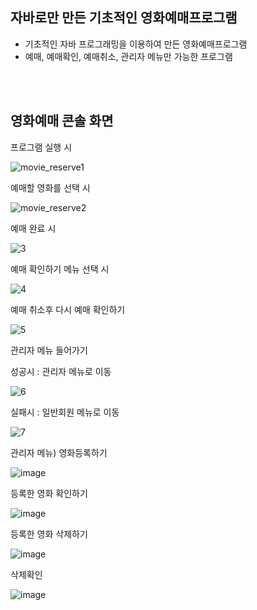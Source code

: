 ## 자바로만 만든 기초적인 영화예매프로그램 <br/>

- 기초적인 자바 프로그래밍을 이용하여 만든 영화예매프로그램
- 예매, 예매확인, 예매취소, 관리자 메뉴만 가능한 프로그램 

<br>

<br>

##  영화예매 콘솔 화면 
프로그램 실행 시

![movie_reserve1](https://github.com/user-attachments/assets/6b8569b4-facc-4f12-82eb-6c9ac2169c3a)

예매할 영화를 선택 시

![movie_reserve2](https://github.com/user-attachments/assets/c5497f35-e292-4eb8-b7e8-ec5e21b22958)

예매 완료 시

![3](https://github.com/user-attachments/assets/e19666a8-1b7e-4fc2-938d-628219363375)

예매 확인하기 메뉴 선택 시

![4](https://github.com/user-attachments/assets/1b73f032-7582-4db6-b92e-c84d9359d1cb)

예매 취소후 다시 예매 확인하기

![5](https://github.com/user-attachments/assets/22573d6a-8cb0-46be-b5bb-2a402dcc5f2d)

관리자 메뉴 들어가기

성공시 :  관리자 메뉴로 이동

![6](https://github.com/user-attachments/assets/84f0ad06-5aee-4c0c-8150-49231aef2f5e)

실패시 : 일반회원 메뉴로 이동

![7](https://github.com/user-attachments/assets/fdc2c0b9-c603-4abb-a97d-bab466c21ebb)

관리자 메뉴) 영화등록하기

![image](https://github.com/user-attachments/assets/e01d3a40-35e7-4e52-81fc-1a51f877e758)

등록한 영화 확인하기

![image](https://github.com/user-attachments/assets/6aa9db9b-1d90-4ac1-a1f8-4e456e3a1bc5)

등록한 영화 삭제하기

![image](https://github.com/user-attachments/assets/a1abbd84-b539-48e1-bf65-59ed4f3fd71a)

삭제확인

![image](https://github.com/user-attachments/assets/52b75fa5-4d24-4340-b7e6-bb8af31715b8)



